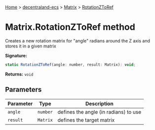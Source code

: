[Home](./index) &gt; [decentraland-ecs](./decentraland-ecs.md) &gt; [Matrix](./decentraland-ecs.matrix.md) &gt; [RotationZToRef](./decentraland-ecs.matrix.rotationztoref.md)

# Matrix.RotationZToRef method

Creates a new rotation matrix for "angle" radians around the Z axis and stores it in a given matrix

**Signature:**
```javascript
static RotationZToRef(angle: number, result: Matrix): void;
```
**Returns:** `void`

## Parameters

|  Parameter | Type | Description |
|  --- | --- | --- |
|  `angle` | `number` | defines the angle (in radians) to use |
|  `result` | `Matrix` | defines the target matrix |

